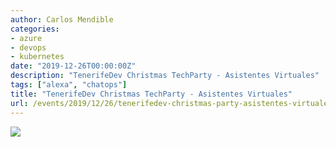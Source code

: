 ```yaml
---
author: Carlos Mendible
categories:
- azure
- devops
- kubernetes
date: "2019-12-26T00:00:00Z"
description: "TenerifeDev Christmas TechParty - Asistentes Virtuales"
tags: ["alexa", "chatops"]
title: "TenerifeDev Christmas TechParty - Asistentes Virtuales"
url: /events/2019/12/26/tenerifedev-christmas-party-asistentes-virtuales
---
```


![](/assets/img/events/2019-12-tenerife-dev.jfif)
